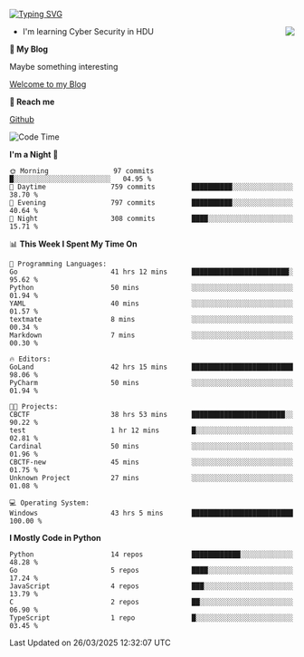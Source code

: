 [![Typing SVG](https://readme-typing-svg.herokuapp.com?font=Fira+Code&pause=1000&random=false&width=450&height=60&lines=Hello+%F0%9F%91%8B%F0%9F%8F%BB;I'm+JBNRZ)](https://git.io/typing-svg)

<a href="#">
  <img align="right" src="https://github-readme-stats.vercel.app/api?username=JBNRZ&show_icons=true&bg_color=15,f2f7fd,E0EAFC" />
</a>

- I'm learning Cyber Security in HDU

 **🌱 My Blog**

Maybe something interesting

[Welcome to my Blog](https://jbnrz.com.cn/)

 **💬 Reach me** 

[Github](https://github.com/JBNRZ)


<!--START_SECTION:waka-->
![Code Time](http://img.shields.io/badge/Code%20Time-1%2C076%20hrs%2053%20mins-blue)

**I'm a Night 🦉** 

```text
🌞 Morning                97 commits          █░░░░░░░░░░░░░░░░░░░░░░░░   04.95 % 
🌆 Daytime                759 commits         ██████████░░░░░░░░░░░░░░░   38.70 % 
🌃 Evening                797 commits         ██████████░░░░░░░░░░░░░░░   40.64 % 
🌙 Night                  308 commits         ████░░░░░░░░░░░░░░░░░░░░░   15.71 % 
```


📊 **This Week I Spent My Time On** 

```text
💬 Programming Languages: 
Go                       41 hrs 12 mins      ████████████████████████░   95.62 % 
Python                   50 mins             ░░░░░░░░░░░░░░░░░░░░░░░░░   01.94 % 
YAML                     40 mins             ░░░░░░░░░░░░░░░░░░░░░░░░░   01.57 % 
textmate                 8 mins              ░░░░░░░░░░░░░░░░░░░░░░░░░   00.34 % 
Markdown                 7 mins              ░░░░░░░░░░░░░░░░░░░░░░░░░   00.30 % 

🔥 Editors: 
GoLand                   42 hrs 15 mins      █████████████████████████   98.06 % 
PyCharm                  50 mins             ░░░░░░░░░░░░░░░░░░░░░░░░░   01.94 % 

🐱‍💻 Projects: 
CBCTF                    38 hrs 53 mins      ███████████████████████░░   90.22 % 
test                     1 hr 12 mins        █░░░░░░░░░░░░░░░░░░░░░░░░   02.81 % 
Cardinal                 50 mins             ░░░░░░░░░░░░░░░░░░░░░░░░░   01.96 % 
CBCTF-new                45 mins             ░░░░░░░░░░░░░░░░░░░░░░░░░   01.75 % 
Unknown Project          27 mins             ░░░░░░░░░░░░░░░░░░░░░░░░░   01.08 % 

💻 Operating System: 
Windows                  43 hrs 5 mins       █████████████████████████   100.00 % 
```

**I Mostly Code in Python** 

```text
Python                   14 repos            ████████████░░░░░░░░░░░░░   48.28 % 
Go                       5 repos             ████░░░░░░░░░░░░░░░░░░░░░   17.24 % 
JavaScript               4 repos             ███░░░░░░░░░░░░░░░░░░░░░░   13.79 % 
C                        2 repos             ██░░░░░░░░░░░░░░░░░░░░░░░   06.90 % 
TypeScript               1 repo              █░░░░░░░░░░░░░░░░░░░░░░░░   03.45 % 
```




 Last Updated on 26/03/2025 12:32:07 UTC
<!--END_SECTION:waka-->
